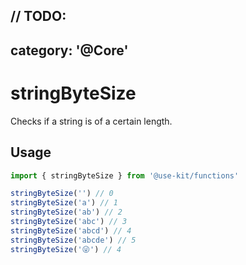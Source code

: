 // TODO:
---
category: '@Core'
---

# stringByteSize

Checks if a string is of a certain length.

## Usage

```ts
import { stringByteSize } from '@use-kit/functions'

stringByteSize('') // 0
stringByteSize('a') // 1
stringByteSize('ab') // 2
stringByteSize('abc') // 3
stringByteSize('abcd') // 4
stringByteSize('abcde') // 5
stringByteSize('😜') // 4
```
